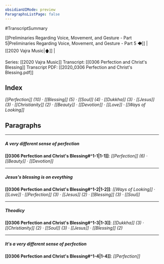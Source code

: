 ```yaml
---
obsidianUIMode: preview
ParagraphsListPage: false
---
```

#TranscriptSummary

[[Preliminaries Regarding Voice, Movement, and Gesture - Part 5|Preliminaries Regarding Voice, Movement, and Gesture - Part 5 🡄]] | [[2020 Vajra Music|🡅]] | 

Series: [[2020 Vajra Music]]
Transcript: [[0306 Perfection and Christ's Blessing]]
Transcript PDF: [[2020_0306 Perfection and Christ's Blessing.pdf]]

## Index
<span class="counts">_[[Perfection]] (10) · [[Blessing]] (5) · [[Soul]] (4) · [[Dukkha]] (3) · [[Jesus]] (3) · [[Christianity]] (2) · [[Beauty]] · [[Devotion]] · [[Love]] · [[Ways of Looking]]_</span>
<br/>

## Paragraphs
---
##### A very different sense of perfection
<span class="counts">**[[0306 Perfection and Christ's Blessing#^1-1|1-1]]**: _[[Perfection]] (6) · [[Beauty]] · [[Devotion]]_</span>

---
##### Jesus's blessing is on eveything
<span class="counts">**[[0306 Perfection and Christ's Blessing#^1-2|1-2]]**: _[[Ways of Looking]] · [[Love]] · [[Perfection]] (3) · [[Jesus]] (2) · [[Blessing]] (3) · [[Soul]]_</span>

---
##### Theodicy
<span class="counts">**[[0306 Perfection and Christ's Blessing#^1-3|1-3]]**: _[[Dukkha]] (3) · [[Christianity]] (2) · [[Soul]] (3) · [[Jesus]] · [[Blessing]] (2)_</span>

---
##### It's a very different sense of perfection
<span class="counts">**[[0306 Perfection and Christ's Blessing#^1-4|1-4]]**: _[[Perfection]]_</span>
